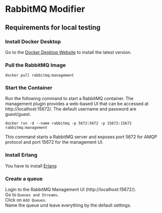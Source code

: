 # RabbitMQ Modifier
## Requirements for local testing
### Install Docker Desktop
Go to the [Docker Desktop Website](https://www.docker.com/products/docker-desktop/) to install the latest version. 

### Pull the RabbitMQ Image
``docker pull rabbitmq:management
``

### Start the Container
 Run the following command to start a RabbitMQ container. The management plugin provides a web-based UI that can be accessed at http://localhost:15672/. The default username and password are guest/guest.

``
docker run -d --name rabbitmq -p 5672:5672 -p 15672:15672 rabbitmq:management
``

This command starts a RabbitMQ server and exposes port 5672 for AMQP protocol and port 15672 for the management UI.

### Install Erlang
You have to install [Erlang](https://www.erlang.org/downloads)

### Create a queue
Login to the RabbitMQ Management UI (http://localhost:15672/).<br>
Go to `Queues and Streams`.<br>
Click on `Add Queues`.<br>
Name the queue und leave everything by the default settings.